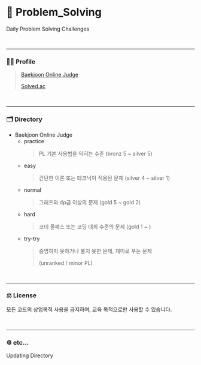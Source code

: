 # 📆 Problem_Solving

Daily Problem Solving Challenges

<br><hr/>

### 🧑‍💻 Profile

> [Baekjoon Online Judge](https://www.acmicpc.net/user/polygon)
>
>  [Solved.ac](https://solved.ac/profile/polygon)

<br><hr/>

### 🗂️ Directory

+ Baekjoon Online Judge
  + practice
    >  PL 기본 사용법을 익히는 수준 (bronz 5 ~ silver 5)
  + easy
    > 간단한 이론 또는 테크닉이 적용된 문제 (silver 4 ~ silver 1)
  + normal
    > 그래프와 dp급 이상의 문제 (gold 5 ~ gold 2)
  + hard
    >코테 올패스 또는 코딩 대회 수준의 문제 (gold 1 ~ )
  + try-try
    > 증명하지 못하거나 풀지 못한 문제, 재미로 푸는 문제
    > 
    > (unranked / minor PL) 

<br><hr/>

### ⚖️ License

모든 코드의 상업목적 사용을 금지하며, 교육 목적으로만 사용할 수 있습니다.

<br><hr/>

### ⚙️ etc...

Updating Directory

